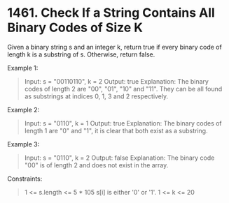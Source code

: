 # 1461. Check If a String Contains All Binary Codes of Size K

Given a binary string s and an integer k, return true if every binary code of length k is a substring of s. Otherwise, return false.


Example 1:

> Input: s = "00110110", k = 2
Output: true
Explanation: The binary codes of length 2 are "00", "01", "10" and "11". They can be all found as substrings at indices 0, 1, 3 and 2 respectively.

Example 2:

> Input: s = "0110", k = 1
Output: true
Explanation: The binary codes of length 1 are "0" and "1", it is clear that both exist as a substring.

Example 3:

> Input: s = "0110", k = 2
Output: false
Explanation: The binary code "00" is of length 2 and does not exist in the array.


Constraints:

> 1 <= s.length <= 5 * 105
s[i] is either '0' or '1'.
1 <= k <= 20

